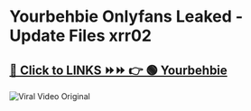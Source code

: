 
 # Yourbehbie Onlyfans Leaked - Update Files xrr02

## <h2><a href="https://clipsfans.com/Yourbehbie&ref=git">🔗 Click to LINKS ⏩⏩ 👉 🟢 Yourbehbie </a></h2>

<a href="https://clipsfans.com/Yourbehbie&ref=git" rel="nofollow" data-target="animated-image.originalLink"><img src="https://i.ibb.co.com/xMMVF88/686577567.gif" alt="Viral Video Original" style="max-width: 100%; display: inline-block;" data-target="animated-image.originalImage"></a>

